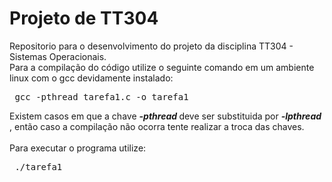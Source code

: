 # Projeto de TT304
Repositorio para o desenvolvimento do projeto da disciplina TT304 - Sistemas Operacionais. </br>
Para a compilação do código utilize o seguinte comando em um ambiente linux com o gcc devidamente instalado:
<pre> gcc -pthread tarefa1.c -o tarefa1  </pre>
Existem casos em que a chave <em> <b> -pthread </b> </em> deve ser substituida por <em> <b> -lpthread </b> </em>, então caso a compilação não ocorra tente realizar a troca das chaves. </br>
</br>Para executar o programa utilize:
<pre> ./tarefa1 </pre>
